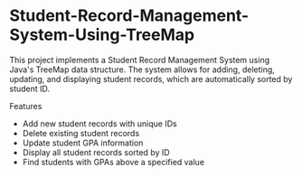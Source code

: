 # Student-Record-Management-System-Using-TreeMap

This project implements a Student Record Management System using Java's TreeMap data structure. The system allows for adding, deleting, updating, and displaying student records, which are automatically sorted by student ID.

Features

- Add new student records with unique IDs
- Delete existing student records
- Update student GPA information
- Display all student records sorted by ID
- Find students with GPAs above a specified value



